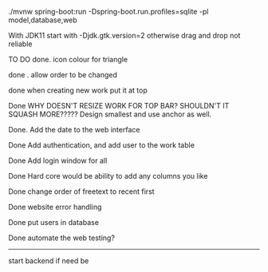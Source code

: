 ./mvnw spring-boot:run -Dspring-boot.run.profiles=sqlite   -pl model,database,web

With JDK11 start with
-Djdk.gtk.version=2
otherwise drag and drop not reliable

TO DO
done. icon colour for triangle

done . allow order to be changed

done when creating new work put it at top

Done WHY DOESN'T RESIZE WORK FOR TOP BAR? SHOULDN'T IT SQUASH MORE????? Design smallest and use anchor as well.

Done. Add the date to the web interface

Done Add authentication, and add user to the work table

Done Add login window for all

Done Hard core would be ability to add any columns you like

Done change order of freetext to recent first

Done website error handling

Done put users in database

Done automate the web testing?

-------------------------------------------------


start backend if need be
